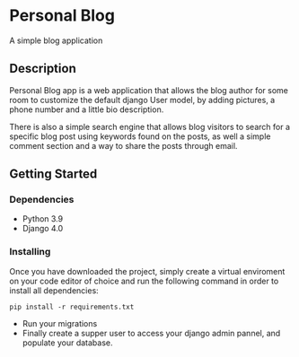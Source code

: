 # Personal Blog

A simple blog application

## Description

Personal Blog app is a web application that allows the blog author for some room to customize the default django User model, by adding pictures, a phone number and a little bio description.

There is also a simple search engine that allows blog visitors to search for a specific blog post using keywords found on the posts, as well a simple comment section and a way to share the posts through email.

## Getting Started

### Dependencies

* Python 3.9
* Django 4.0

### Installing
Once you have downloaded the project, simply create a virtual enviroment on your code editor of choice and run the following command in order to install all dependencies:
```
pip install -r requirements.txt
```
* Run your migrations 
* Finally create a supper user to access your django admin pannel, and populate your database.
